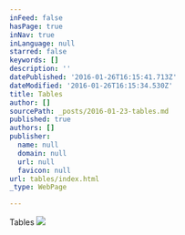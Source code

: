 ```yaml
---
inFeed: false
hasPage: true
inNav: true
inLanguage: null
starred: false
keywords: []
description: ''
datePublished: '2016-01-26T16:15:41.713Z'
dateModified: '2016-01-26T16:15:34.530Z'
title: Tables
author: []
sourcePath: _posts/2016-01-23-tables.md
published: true
authors: []
publisher:
  name: null
  domain: null
  url: null
  favicon: null
url: tables/index.html
_type: WebPage

---
```

Tables
![](https://the-grid-user-content.s3-us-west-2.amazonaws.com/1ab69b6a-4f5d-4e75-a115-043ad8589cfd.jpg)